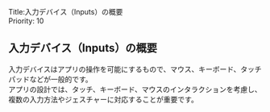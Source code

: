 Title:入力デバイス（Inputs）の概要  
Priority: 10

## 入力デバイス（Inputs）の概要  

入力デバイスはアプリの操作を可能にするもので、マウス、キーボード、タッチパッドなどが一般的です。  
アプリの設計では、タッチ、キーボード、マウスのインタラクションを考慮し、複数の入力方法やジェスチャーに対応することが重要です。  
